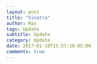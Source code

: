 ```yaml
---
layout: post
title: "Sinatra"
author: Max
tags: Update
subtitle: Update
category: Update
date: 2017-01-10T15:57:19-05:00
comments: true
---
```



